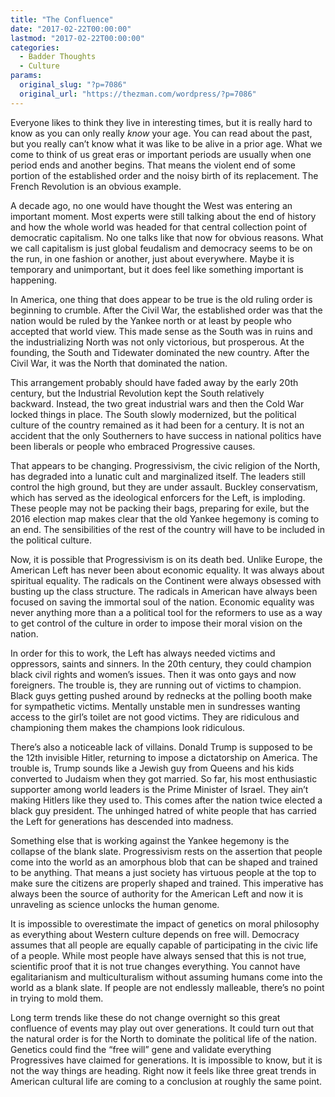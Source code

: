 ```yaml
---
title: "The Confluence"
date: "2017-02-22T00:00:00"
lastmod: "2017-02-22T00:00:00"
categories:
  - Badder Thoughts
  - Culture
params:
  original_slug: "?p=7086"
  original_url: "https://thezman.com/wordpress/?p=7086"
---
```


Everyone likes to think they live in interesting times, but it is really
hard to know as you can only really *know* your age. You can read about
the past, but you really can’t know what it was like to be alive in a
prior age. What we come to think of us great eras or important periods
are usually when one period ends and another begins. That means the
violent end of some portion of the established order and the noisy birth
of its replacement. The French Revolution is an obvious example.

A decade ago, no one would have thought the West was entering an
important moment. Most experts were still talking about the end of
history and how the whole world was headed for that central collection
point of democratic capitalism. No one talks like that now for obvious
reasons. What we call capitalism is just global feudalism and democracy
seems to be on the run, in one fashion or another, just about
everywhere. Maybe it is temporary and unimportant, but it does feel like
something important is happening.

In America, one thing that does appear to be true is the old ruling
order is beginning to crumble. After the Civil War, the established
order was that the nation would be ruled by the Yankee north or at least
by people who accepted that world view. This made sense as the South was
in ruins and the industrializing North was not only victorious, but
prosperous. At the founding, the South and Tidewater dominated the new
country. After the Civil War, it was the North that dominated the
nation.

This arrangement probably should have faded away by the early 20th
century, but the Industrial Revolution kept the South relatively
backward. Instead, the two great industrial wars and then the Cold War
locked things in place. The South slowly modernized, but the political
culture of the country remained as it had been for a century. It is not
an accident that the only Southerners to have success in national
politics have been liberals or people who embraced Progressive causes.

That appears to be changing. Progressivism, the civic religion of the
North, has degraded into a lunatic cult and marginalized itself. The
leaders still control the high ground, but they are under assault.
Buckley conservatism, which has served as the ideological enforcers for
the Left, is imploding. These people may not be packing their bags,
preparing for exile, but the 2016 election map makes clear that the old
Yankee hegemony is coming to an end. The sensibilities of the rest of
the country will have to be included in the political culture.

Now, it is possible that Progressivism is on its death bed. Unlike
Europe, the American Left has never been about economic equality. It was
always about spiritual equality. The radicals on the Continent were
always obsessed with busting up the class structure. The radicals in
American have always been focused on saving the immortal soul of the
nation. Economic equality was never anything more than a a political
tool for the reformers to use as a way to get control of the culture in
order to impose their moral vision on the nation.

In order for this to work, the Left has always needed victims and
oppressors, saints and sinners. In the 20th century, they could champion
black civil rights and women’s issues. Then it was onto gays and now
foreigners. The trouble is, they are running out of victims to champion.
Black guys getting pushed around by rednecks at the polling booth make
for sympathetic victims. Mentally unstable men in sundresses wanting
access to the girl’s toilet are not good victims. They are ridiculous
and championing them makes the champions look ridiculous.

There’s also a noticeable lack of villains. Donald Trump is supposed to
be the 12th invisible Hitler, returning to impose a dictatorship on
America. The trouble is, Trump sounds like a Jewish guy from Queens and
his kids converted to Judaism when they got married. So far, his most
enthusiastic supporter among world leaders is the Prime Minister of
Israel. They ain’t making Hitlers like they used to. This comes after
the nation twice elected a black guy president. The unhinged hatred of
white people that has carried the Left for generations has descended
into madness.

Something else that is working against the Yankee hegemony is the
collapse of the blank slate. Progressivism rests on the assertion that
people come into the world as an amorphous blob that can be shaped and
trained to be anything. That means a just society has virtuous people at
the top to make sure the citizens are properly shaped and trained. This
imperative has always been the source of authority for the American Left
and now it is unraveling as science unlocks the human genome.

It is impossible to overestimate the impact of genetics on moral
philosophy as everything about Western culture depends on free
will. Democracy assumes that all people are equally capable of
participating in the civic life of a people. While most people have
always sensed that this is not true, scientific proof that it is not
true changes everything. You cannot have egalitarianism and
multiculturalism without assuming humans come into the world as a blank
slate. If people are not endlessly malleable, there’s no point in trying
to mold them.

Long term trends like these do not change overnight so this great
confluence of events may play out over generations. It could turn out
that the natural order is for the North to dominate the political life
of the nation. Genetics could find the “free will” gene and validate
everything Progressives have claimed for generations. It is impossible
to know, but it is not the way things are heading. Right now it feels
like three great trends in American cultural life are coming to a
conclusion at roughly the same point.
